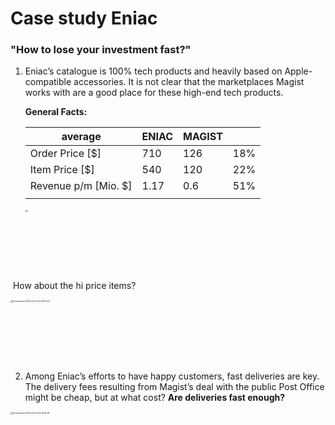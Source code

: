 

# Case study Eniac

### "How to lose your investment fast?"

1. Eniac’s catalogue is 100% tech products and heavily based on Apple-compatible accessories. It is not clear that the marketplaces Magist works with are a good place for these high-end tech products.

   
   
   **General Facts:**
   
   | average              | ENIAC | MAGIST |      |
   | -------------------- | ----- | ------ | ---- |
   | Order Price [$]      | 710   | 126    | 18%  |
   | Item Price [$]       | 540   | 120    | 22%  |
   | Revenue p/m [Mio. $] | 1.17  | 0.6    | 51%  |
   |                      |       |        |      |
   
   <img width="400" src="https://user-images.githubusercontent.com/125308150/236634951-900f64c2-8beb-4a26-adcc-cc0580926ddc.png" style="zoom:25%;" />
    

​		How about the hi price items? 


<img width="400" src="https://user-images.githubusercontent.com/125308150/236635057-0e95ecc9-0f37-43ff-a9ea-2a05d4323b77.png" alt="Screenshot 2023-05-05 at 16.12.53" style="zoom:25%;" />

2. Among Eniac’s efforts to have happy customers, fast deliveries are key. The delivery fees resulting from Magist’s deal with the public Post Office might be cheap, but at what cost? **Are deliveries fast enough?**

<img width="400" src="https://user-images.githubusercontent.com/125308150/236635078-deefed7d-4fe3-49ef-8350-377c4d9b12ff.png" alt="Screenshot 2023-05-05 at 16.15.29" style="zoom:25%;" />
